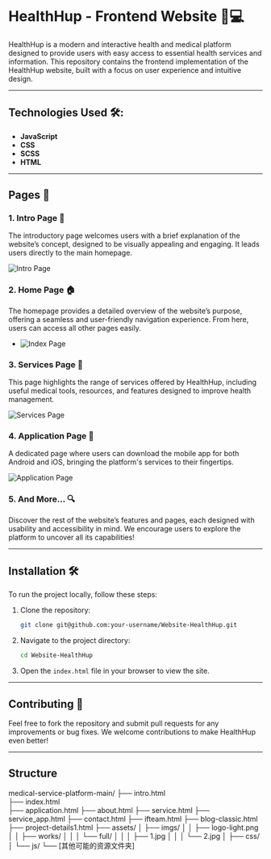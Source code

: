 # HealthHup - Frontend Website 🌱💻

HealthHup is a modern and interactive health and medical platform designed to provide users with easy access to essential health services and information. This repository contains the frontend implementation of the HealthHup website, built with a focus on user experience and intuitive design.

---

## Technologies Used 🛠️:
- **JavaScript**
- **CSS**
- **SCSS**
- **HTML** 

---

## Pages 📄

### 1. **Intro Page 🚀**
The introductory page welcomes users with a brief explanation of the website’s concept, designed to be visually appealing and engaging. It leads users directly to the main homepage.  

![Intro Page](https://github.com/AHMAD-JX/Website-HealthHup/blob/57e2e502f7eb4002334bb3721a9fcd8dd005cbc6/assets/intro.gif)

### 2. **Home Page 🏠**
The homepage provides a detailed overview of the website’s purpose, offering a seamless and user-friendly navigation experience. From here, users can access all other pages easily.  

- ![Index Page](https://github.com/AHMAD-JX/Website-HealthHup/blob/57e2e502f7eb4002334bb3721a9fcd8dd005cbc6/assets/home.gif)

### 3. **Services Page 🏥**
This page highlights the range of services offered by HealthHup, including useful medical tools, resources, and features designed to improve health management.  

![Services Page](https://github.com/AHMAD-JX/Website-HealthHup/blob/57e2e502f7eb4002334bb3721a9fcd8dd005cbc6/assets/service.gif)

### 4. **Application Page 📲**
A dedicated page where users can download the mobile app for both Android and iOS, bringing the platform's services to their fingertips.  

![Application Page](https://github.com/AHMAD-JX/Website-HealthHup/blob/57e2e502f7eb4002334bb3721a9fcd8dd005cbc6/assets/appication.gif)

### 5. **And More... 🔍**
Discover the rest of the website’s features and pages, each designed with usability and accessibility in mind. We encourage users to explore the platform to uncover all its capabilities!

---

## Installation 🛠️

To run the project locally, follow these steps:

1. Clone the repository:
    ```bash
    git clone git@github.com:your-username/Website-HealthHup.git
    ```

2. Navigate to the project directory:
    ```bash
    cd Website-HealthHup
    ```

3. Open the `index.html` file in your browser to view the site.

---

## Contributing 🤝

Feel free to fork the repository and submit pull requests for any improvements or bug fixes. We welcome contributions to make HealthHup even better!

---

## Structure
medical-service-platform-main/
├── intro.html        
├── index.html        
├── application.html
├── about.html
├── service.html
├── service_app.html
├── contact.html
├── ifteam.html
├── blog-classic.html
├── project-details1.html
├── assets/
│   ├── imgs/
│   │   ├── logo-light.png
│   │   ├── works/
│   │   │   └── full/
│   │   │       ├── 1.jpg
│   │   │       └── 2.jpg
│   ├── css/
│   └── js/
└── [其他可能的资源文件夹]
